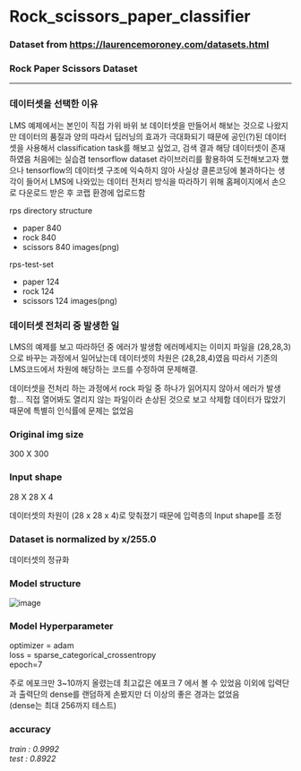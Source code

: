 # Rock_scissors_paper_classifier

### Dataset from https://laurencemoroney.com/datasets.html

### Rock Paper Scissors Dataset
---
### 데이터셋을 선택한 이유
LMS 예제에서는 본인이 직접 가위 바위 보 데이터셋을 만들어서 해보는 것으로 나왔지만
데이터의 품질과 양의 따라서 딥러닝의 효과가 극대화되기 때문에 공인(?)된 데이터셋을
사용해서 classification task를 해보고 싶었고, 검색 결과 해당 데이터셋이 존재하였음
처음에는 실습겸 tensorflow dataset 라이브러리를 활용하여 도전해보고자 했으나
tensorflow의 데이터셋 구조에 익숙하지 않아 사실상 클론코딩에 불과하다는 생각이 들어서
LMS에 나와있는 데이터 전처리 방식을 따라하기 위해 홈페이지에서 손으로 다운로드 받은 후
코랩 환경에 업로드함  
  
  
rps directory structure
* paper 840 
* rock 840
* scissors 840 images(png)

rps-test-set
* paper 124
* rock 124
* scissors 124 images(png)

### 데이터셋 전처리 중 발생한 일

LMS의 예제를 보고 따라하던 중 에러가 발생함
에러메세지는 이미지 파일을 (28,28,3)으로 바꾸는 과정에서 일어났는데
데이터셋의 차원은 (28,28,4)였음
따라서 기존의 LMS코드에서 차원에 해당하는 코드를 수정하여 문제해결.  


데이터셋을 전처리 하는 과정에서 rock 파일 중 하나가 읽어지지 않아서 에러가 발생함...
직접 열어봐도 열리지 않는 파일이라 손상된 것으로 보고 삭제함
데이터가 많았기 때문에 특별히 인식률에 문제는 없었음

### Original img size  
300 X 300  
  
### Input shape  
28 X 28 X 4  
  
데이터셋의 차원이 (28 x 28 x 4)로 맞춰졌기 때문에 입력층의 Input shape를 조정
  
### Dataset is normalized by x/255.0  

데이터셋의 정규화  
  
  
### Model structure
![image](https://user-images.githubusercontent.com/53106649/148017906-ff720575-828e-4a5b-8c2e-935857c1b580.png)



### Model Hyperparameter
optimizer = adam  
loss = sparse_categorical_crossentropy  
epoch=7  

주로 에포크만 3~10까지 올렸는데
최고값은 에포크 7 에서 볼 수 있었음
이외에 입력단과 출력단의 dense를 랜덤하게 손봤지만 더 이상의 좋은 경과는 없었음  
(dense는 최대 256까지 테스트)

### accuracy
_train : 0.9992_  
_test : 0.8922_  
